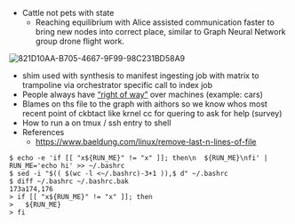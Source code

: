 - Cattle not pets with state
  - Reaching equilibrium with Alice assisted communication faster to bring new nodes into correct place, similar to Graph Neural Network group drone flight work.

![821D10AA-B705-4667-9F99-98C231BD58A9](https://user-images.githubusercontent.com/5950433/190293910-85bd0d08-0461-400f-8258-16ee161e2a2f.jpeg)

- shim used with synthesis to manifest ingesting job with matrix to trampoline via orchestrator specific call to index job
- People always have [“right of way”](https://en.m.wikipedia.org/wiki/International_Regulations_for_Preventing_Collisions_at_Sea#Part_B_.E2.80.93_Steering_and_sailing) over machines (example: cars)
- Blames on ths file to the graph with aithors so we know whos most recent point of ckbtact like krnel cc for quering to ask for help (survey)
- How to run a on tmux / ssh entry to shell
- References
  - https://www.baeldung.com/linux/remove-last-n-lines-of-file

```console
$ echo -e 'if [[ "x${RUN_ME}" != "x" ]]; then\n  ${RUN_ME}\nfi' | RUN_ME='echo hi' >> ~/.bashrc
$ sed -i "$(( $(wc -l <~/.bashrc)-3+1 )),$ d" ~/.bashrc
$ diff ~/.bashrc ~/.bashrc.bak
173a174,176
> if [[ "x${RUN_ME}" != "x" ]]; then
>   ${RUN_ME}
> fi
```